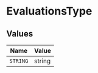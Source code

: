 # EvaluationsType


## Values

| Name     | Value    |
| -------- | -------- |
| `STRING` | string   |